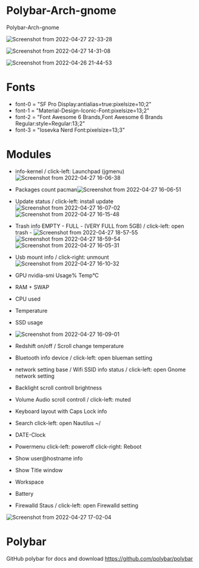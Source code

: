 # Polybar-Arch-gnome
Polybar-Arch-gnome

![Screenshot from 2022-04-27 22-33-28](https://user-images.githubusercontent.com/103053714/165634959-b80cd4f0-88cd-4496-94cc-e4ba61a4c81f.png)

![Screenshot from 2022-04-27 14-31-08](https://user-images.githubusercontent.com/103053714/165530164-18f9c8e9-2424-46fb-8d7c-3e30839f1994.png)

![Screenshot from 2022-04-26 21-44-53](https://user-images.githubusercontent.com/103053714/165390220-94ad733f-93c0-41a7-983d-9f1c8d62e69d.png)

# Fonts 
- font-0 = "SF Pro Display:antialias=true:pixelsize=10;2"
- font-1 = "Material-Design-Iconic-Font:pixelsize=13;2"
- font-2 = "Font Awesome 6 Brands,Font Awesome 6 Brands Regular:style=Regular:13;2"
- font-3 = "Iosevka Nerd Font:pixelsize=13;3"


# Modules
- info-kernel / click-left: Launchpad (jgmenu)![Screenshot from 2022-04-27 16-06-38](https://user-images.githubusercontent.com/103053714/165551114-04aa785f-15ce-42fc-9c3a-f488e3e94df6.png)

- Packages count pacman![Screenshot from 2022-04-27 16-06-51](https://user-images.githubusercontent.com/103053714/165551137-0ed3981c-a982-4005-bafa-114e62335f29.png)

- Update status / click-left: install update![Screenshot from 2022-04-27 16-07-02](https://user-images.githubusercontent.com/103053714/165551247-108addb3-7467-4516-979a-3ee30742e42b.png) ![Screenshot from 2022-04-27 16-15-48](https://user-images.githubusercontent.com/103053714/165552208-6a435ffd-05b8-460f-a4f3-169f5c8b2203.png)


- Trash info EMPTY - FULL - (VERY FULL from 5GB) /  click-left: open trash - ![Screenshot from 2022-04-27 18-57-55](https://user-images.githubusercontent.com/103053714/165590685-43d2b222-1822-4c4b-a156-24c8c92f68c4.png)
![Screenshot from 2022-04-27 18-59-54](https://user-images.githubusercontent.com/103053714/165590690-da2a1c83-02a3-4370-905c-e19051d16f55.png)
![Screenshot from 2022-04-27 16-05-31](https://user-images.githubusercontent.com/103053714/165590711-5dd2d651-3253-44bc-b103-a406c25c89d8.png)


- Usb mount info / click-right: unmount![Screenshot from 2022-04-27 16-10-32](https://user-images.githubusercontent.com/103053714/165551367-ac848611-d67a-4206-8957-40a8ae560a64.png)
- GPU nvidia-smi Usage% Temp°C
- RAM + SWAP
- CPU used
- Temperature
- SSD usage 
- ![Screenshot from 2022-04-27 16-09-01](https://user-images.githubusercontent.com/103053714/165551702-55e9018e-7763-463c-aab0-347101fe009d.png)
- Redshift on/off / Scroll change temperature
- Bluetooth info device / click-left: open blueman setting
- network setting base / Wifi SSID info status / click-left: open Gnome network setting
- Backlight scroll controll brightness
- Volume Audio scroll controll / click-left: muted
- Keyboard layout with Caps Lock info
- Search click-left: open Nautilus ~/
- DATE-Clock
- Powermenu click-left: poweroff click-right: Reboot
- Show user@hostname info
- Show Title window
- Workspace
- Battery
- Firewalld Staus / click-left: open Firewalld setting

![Screenshot from 2022-04-27 17-02-04](https://user-images.githubusercontent.com/103053714/165561886-d0754ff3-a57f-4735-ab97-7020295915c0.png)


# Polybar
GitHub polybar for docs and download https://github.com/polybar/polybar


